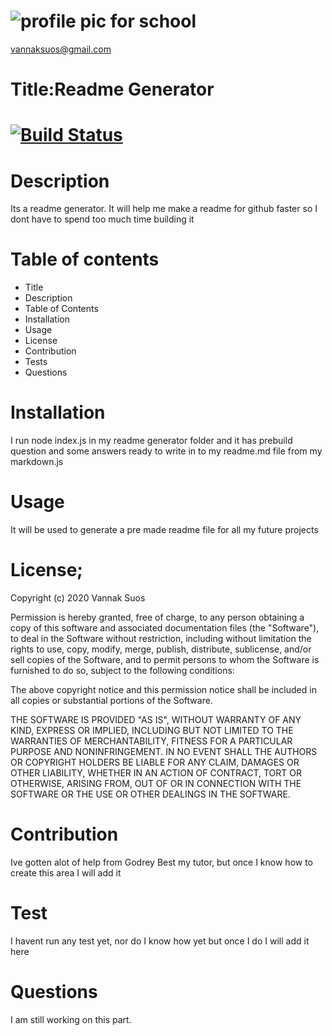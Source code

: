 
# ![profile pic for school](https://avatars1.githubusercontent.com/u/59664686?v=4)
vannaksuos@gmail.com
# Title:Readme Generator
# [![Build Status](https://travis-ci.com/vannaksuos/ReadMe-Generator.svg?branch=master)](https://travis-ci.com/vannaksuos/ReadMe-Generator)
# Description
 Its a readme generator. It will help me make a readme for github faster so I dont have to spend too much time building it
# Table of contents

* Title
* Description
* Table of Contents
* Installation
* Usage
* License
* Contribution
* Tests
* Questions
# Installation
I run node index.js in my readme generator folder and it has prebuild question and some answers ready to write in to my readme.md file from my markdown.js
# Usage
It will be used to generate a pre made readme file for all my future projects
# License; 
Copyright (c) 2020 Vannak Suos

Permission is hereby granted, free of charge, to any person obtaining a copy of this software and associated documentation files (the "Software"), to deal in the Software without restriction, including without limitation the rights to use, copy, modify, merge, publish, distribute, sublicense, and/or sell copies of the Software, and to permit persons to whom the Software is furnished to do so, subject to the following conditions:

The above copyright notice and this permission notice shall be included in all copies or substantial portions of the Software.

THE SOFTWARE IS PROVIDED "AS IS", WITHOUT WARRANTY OF ANY KIND, EXPRESS OR IMPLIED, INCLUDING BUT NOT LIMITED TO THE WARRANTIES OF MERCHANTABILITY, FITNESS FOR A PARTICULAR PURPOSE AND NONINFRINGEMENT. IN NO EVENT SHALL THE AUTHORS OR COPYRIGHT HOLDERS BE LIABLE FOR ANY CLAIM, DAMAGES OR OTHER LIABILITY, WHETHER IN AN ACTION OF CONTRACT, TORT OR OTHERWISE, ARISING FROM, OUT OF OR IN CONNECTION WITH THE SOFTWARE OR THE USE OR OTHER DEALINGS IN THE SOFTWARE.
# Contribution
Ive gotten alot of help from Godrey Best my tutor, but once I know how to create this area I will add it
# Test
I havent run any test yet, nor do I know how yet but once I do I will add it here
# Questions
I am still working on this part.

